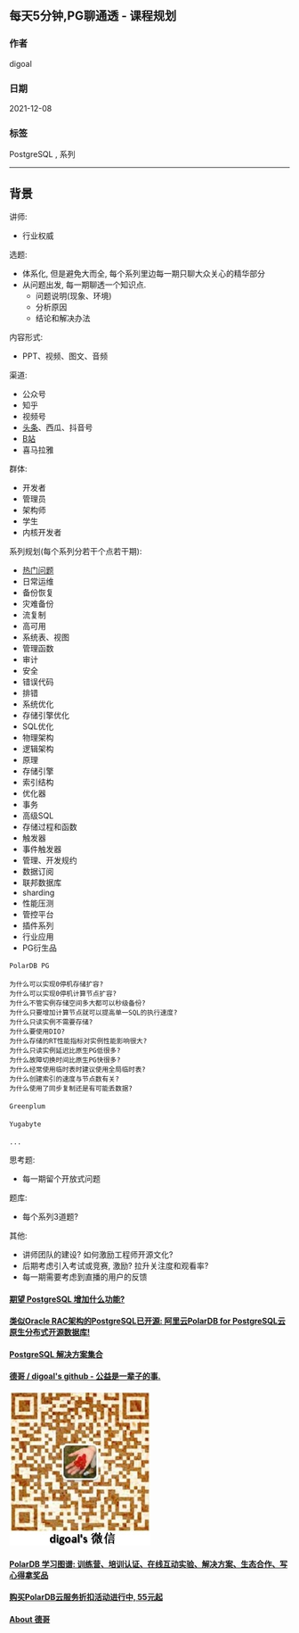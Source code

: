 ## 每天5分钟,PG聊通透 - 课程规划    
                          
### 作者                          
digoal                          
                          
### 日期                          
2021-12-08                        
                          
### 标签                       
PostgreSQL , 系列                  
                        
----                        
                        
## 背景      
  
讲师:   
- 行业权威     
  
选题:   
- 体系化, 但是避免大而全, 每个系列里边每一期只聊大众关心的精华部分     
- 从问题出发, 每一期聊透一个知识点.  
    - 问题说明(现象、环境)
    - 分析原因
    - 结论和解决办法
  
内容形式:   
- PPT、视频、图文、音频     
  
渠道:   
- 公众号   
- 知乎   
- 视频号   
- [头条](https://profile.zjurl.cn/rogue/ugc/profile/?version_code=8.5.0&version_name=80500&user_id=3457311402894616&media_id=1715281565879300&request_source=1&active_tab=dongtai&device_id=65&app_name=news_article&share_token=E9FC3A2B-0827-4B2F-AB51-5A60FDC84D86&tt_from=copy_link&utm_source=copy_link&utm_medium=toutiao_ios)、西瓜、抖音号     
- [B站](https://space.bilibili.com/310191812)   
- 喜马拉雅   
  
群体:   
- 开发者  
- 管理员  
- 架构师  
- 学生  
- 内核开发者  
  
系列规划(每个系列分若干个点若干期):   
- [热门问题](../202112/20211209_02.md)  
- 日常运维  
- 备份恢复  
- 灾难备份  
- 流复制  
- 高可用  
- 系统表、视图  
- 管理函数  
- 审计  
- 安全
- 错误代码  
- 排错  
- 系统优化  
- 存储引擎优化  
- SQL优化  
- 物理架构  
- 逻辑架构  
- 原理  
- 存储引擎  
- 索引结构  
- 优化器  
- 事务  
- 高级SQL  
- 存储过程和函数  
- 触发器  
- 事件触发器  
- 管理、开发规约
- 数据订阅  
- 联邦数据库  
- sharding
- 性能压测  
- 管控平台  
- 插件系列  
- 行业应用
- PG衍生品  
```
PolarDB PG

为什么可以实现0停机存储扩容?
为什么可以实现0停机计算节点扩容?
为什么不管实例存储空间多大都可以秒级备份?
为什么只要增加计算节点就可以提高单一SQL的执行速度?
为什么只读实例不需要存储?
为什么要使用DIO?
为什么存储的RT性能指标对实例性能影响很大?
为什么只读实例延迟比原生PG低很多?
为什么故障切换时间比原生PG快很多?
为什么经常使用临时表时建议使用全局临时表?
为什么创建索引的速度与节点数有关?
为什么使用了同步复制还是有可能丢数据? 
  
Greenplum

Yugabyte

...
```
  
思考题:   
- 每一期留个开放式问题
   
题库:   
- 每个系列3道题?  
  
其他:  
- 讲师团队的建设? 如何激励工程师开源文化?     
- 后期考虑引入考试或竞赛, 激励? 拉升关注度和观看率?      
- 每一期需要考虑到直播的用户的反馈 
    
  
#### [期望 PostgreSQL 增加什么功能?](https://github.com/digoal/blog/issues/76 "269ac3d1c492e938c0191101c7238216")
  
  
#### [类似Oracle RAC架构的PostgreSQL已开源: 阿里云PolarDB for PostgreSQL云原生分布式开源数据库!](https://github.com/ApsaraDB/PolarDB-for-PostgreSQL "57258f76c37864c6e6d23383d05714ea")
  
  
#### [PostgreSQL 解决方案集合](https://yq.aliyun.com/topic/118 "40cff096e9ed7122c512b35d8561d9c8")
  
  
#### [德哥 / digoal's github - 公益是一辈子的事.](https://github.com/digoal/blog/blob/master/README.md "22709685feb7cab07d30f30387f0a9ae")
  
  
![digoal's wechat](../pic/digoal_weixin.jpg "f7ad92eeba24523fd47a6e1a0e691b59")
  
  
#### [PolarDB 学习图谱: 训练营、培训认证、在线互动实验、解决方案、生态合作、写心得拿奖品](https://www.aliyun.com/database/openpolardb/activity "8642f60e04ed0c814bf9cb9677976bd4")
  
  
#### [购买PolarDB云服务折扣活动进行中, 55元起](https://www.aliyun.com/activity/new/polardb-yunparter?userCode=bsb3t4al "e0495c413bedacabb75ff1e880be465a")
  
  
#### [About 德哥](https://github.com/digoal/blog/blob/master/me/readme.md "a37735981e7704886ffd590565582dd0")
  
